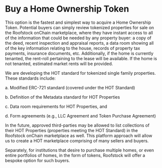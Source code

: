 # Buy a Home Ownership Token

This option is the fastest and simplest way to acquire a Home Ownership Token. Potential buyers can simply review tokenized properties for sale on the Roofstock onChain marketplace, where they have instant access to all of the information that could be needed by any property buyer: a copy of the deed, recent inspection and appraisal reports, a data room showing all of the key information relating to the house, records of property tax payments, insurance documents, etc. Additionally, if the home is currently tenanted, the rent-roll pertaining to the lease will be available. If the home is not tenanted, estimated market rents will be provided. &#x20;

We are developing the HOT standard for tokenized single family properties. These standards include:

a. Modified ERC-721 standard (covered under the HOT Standard)

b. Definition of the Metadata standard for HOT Properties

c. Data room requirements for HOT Properties, and&#x20;

d. Form agreements (e.g., LLC Agreement and Token Purchase Agreement)

In the future, approved third-parties may be allowed to list collections of their HOT Properties (properties meeting the HOT Standard) in the Roofstock onChain marketplace as well. This platform approach will allow us to create a  HOT marketplace comprising of many sellers and buyers.&#x20;

Separately, for institutions that desire to purchase multiple homes, or even entire portfolios of homes, in the form of tokens, Roofstock will offer a bespoke option for such buyers.&#x20;

